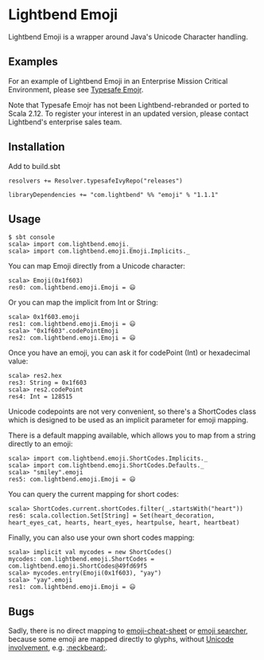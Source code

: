 # Lightbend Emoji

Lightbend Emoji is a wrapper around Java's Unicode Character handling.

## Examples

For an example of Lightbend Emoji in an Enterprise Mission Critical Environment, please see [Typesafe Emojr](https://github.com/typesafehub/typesafe-emojr).

Note that Typesafe Emojr has not been Lightbend-rebranded or ported
to Scala 2.12. To register your interest in an updated version, please
contact Lightbend's enterprise sales team.

## Installation

Add to build.sbt

```
resolvers += Resolver.typesafeIvyRepo("releases")

libraryDependencies += "com.lightbend" %% "emoji" % "1.1.1"
```

## Usage

```
$ sbt console
scala> import com.lightbend.emoji._
scala> import com.lightbend.emoji.Emoji.Implicits._
```

You can map Emoji directly from a Unicode character:

```
scala> Emoji(0x1f603)
res0: com.lightbend.emoji.Emoji = 😃
```

Or you can map the implicit from Int or String:

```
scala> 0x1f603.emoji
res1: com.lightbend.emoji.Emoji = 😃
scala> "0x1f603".codePointEmoji
res2: com.lightbend.emoji.Emoji = 😃
```

Once you have an emoji, you can ask it for codePoint (Int) or hexadecimal value:

```
scala> res2.hex
res3: String = 0x1f603
scala> res2.codePoint
res4: Int = 128515
```

Unicode codepoints are not very convenient, so there's a ShortCodes class which is designed to be used as an implicit parameter for emoji mapping.

There is a default mapping available, which allows you to map from a string directly to an emoji:

```
scala> import com.lightbend.emoji.ShortCodes.Implicits._
scala> import com.lightbend.emoji.ShortCodes.Defaults._
scala> "smiley".emoji
res5: com.lightbend.emoji.Emoji = 😃
```

You can query the current mapping for short codes:

```
scala> ShortCodes.current.shortCodes.filter(_.startsWith("heart"))
res6: scala.collection.Set[String] = Set(heart_decoration, heart_eyes_cat, hearts, heart_eyes, heartpulse, heart, heartbeat)
```

Finally, you can also use your own short codes mapping:

```
scala> implicit val mycodes = new ShortCodes()
mycodes: com.lightbend.emoji.ShortCodes = com.lightbend.emoji.ShortCodes@49fd69f5
scala> mycodes.entry(Emoji(0x1f603), "yay")
scala> "yay".emoji
res1: com.lightbend.emoji.Emoji = 😃
```

## Bugs

Sadly, there is no direct mapping to [emoji-cheat-sheet](http://www.emoji-cheat-sheet.com/) or [emoji searcher](http://emoji.muan.co/), because some emoji are mapped directly to glyphs, without [Unicode involvement](http://apps.timwhitlock.info/emoji/tables/unicode), e.g. [:neckbeard:](https://signalvnoise.com/posts/3395-neckbeard).

